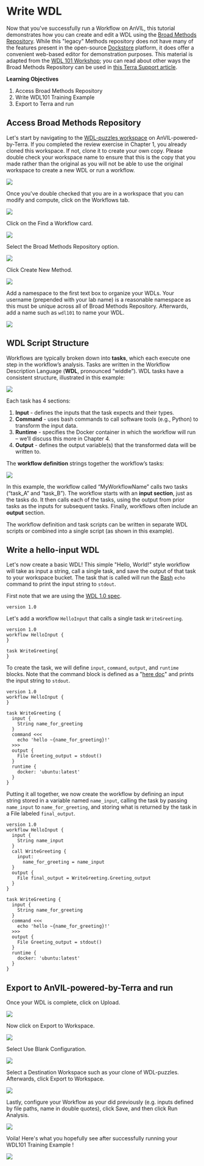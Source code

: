# Write WDL

Now that you've successfully run a Workflow on AnVIL, this tutorial demonstrates how you can create and edit a WDL using the [Broad Methods Repository](https://portal.firecloud.org/?return=anvil#methods).
While this "legacy" Methods repository does not have many of the features present in the open-source [Dockstore](https://anvilproject.org/overview#platform-interoperability) platform, it does offer a convenient web-based editor for demonstration purposes.
This material is adapted from the [WDL 101 Workshop](https://support.terra.bio/hc/en-us/articles/8693717360411); 
you can read about other ways the Broad Methods Repository can be used in [this Terra Support article](https://support.terra.bio/hc/en-us/articles/360031366091).

**Learning Objectives**

1. Access Broad Methods Repository
1. Write WDL101 Training Example
1. Export to Terra and run

## Access Broad Methods Repository

Let's start by navigating to the [WDL-puzzles workspace](https://app.terra.bio/#workspaces/help-gatk/WDL-puzzles) on AnVIL-powered-by-Terra.
If you completed the review exercise in Chapter 1, you already cloned this workspace. If not, clone it to create your own copy.
Please double check your workspace name to ensure that this is the copy that you made rather than the original as you will not be able to use the original workspace to create a new WDL or run a workflow.

![](03-write-wdl_files/figure-docx//1o2XnuMbqWVLf4XrsXolIQ7ulfnMlpJlrUxN0Y8aLIVQ_g1397c25e58c_0_185.png)<!-- -->

Once you've double checked that you are in a workspace that you can modify and compute, click on the Workflows tab.

![](03-write-wdl_files/figure-docx//1o2XnuMbqWVLf4XrsXolIQ7ulfnMlpJlrUxN0Y8aLIVQ_g139bf26eaed_0_27.png)<!-- -->

Click on the Find a Workflow card.

![](03-write-wdl_files/figure-docx//1o2XnuMbqWVLf4XrsXolIQ7ulfnMlpJlrUxN0Y8aLIVQ_g139bf26eaed_0_1.png)<!-- -->

Select the Broad Methods Repository option.

![](03-write-wdl_files/figure-docx//1o2XnuMbqWVLf4XrsXolIQ7ulfnMlpJlrUxN0Y8aLIVQ_g139bf26eaed_0_6.png)<!-- -->

Click Create New Method.

![](03-write-wdl_files/figure-docx//1o2XnuMbqWVLf4XrsXolIQ7ulfnMlpJlrUxN0Y8aLIVQ_g139bf26eaed_0_11.png)<!-- -->

Add a namespace to the first text box to organize your WDLs.
Your username (prepended with your lab name) is a reasonable namespace as this must be unique across all of Broad Methods Repository.
Afterwards, add a name such as `wdl101` to name your WDL.

![](03-write-wdl_files/figure-docx//1o2XnuMbqWVLf4XrsXolIQ7ulfnMlpJlrUxN0Y8aLIVQ_g139bf26eaed_0_16.png)<!-- -->

## WDL Script Structure

Workflows are typically broken down into **tasks**, which each execute one step in the workflow’s analysis.
Tasks are written in the Workflow Description Language (**WDL**, pronounced “widdle”). WDL tasks have a consistent structure, illustrated in this example:

![](03-write-wdl_files/figure-docx//1o2XnuMbqWVLf4XrsXolIQ7ulfnMlpJlrUxN0Y8aLIVQ_g28b2946aa7c_7_6.png)<!-- -->

Each task has 4 sections:

1. **Input** - defines the inputs that the task expects and their types.
1. **Command** - uses bash commands to call software tools (e.g., Python) to transform the input data.
1. **Runtime** - specifies the Docker container in which the workflow will run – we’ll discuss this more in Chapter 4.
1. **Output** - defines the output variable(s) that the transformed data will be written to.

The **workflow definition** strings together the workflow’s tasks:

![](03-write-wdl_files/figure-docx//1o2XnuMbqWVLf4XrsXolIQ7ulfnMlpJlrUxN0Y8aLIVQ_g28b2946aa7c_7_13.png)<!-- -->

In this example, the workflow called “MyWorkflowName” calls two tasks (“task_A” and “task_B”). The workflow starts with an **input section**, just as the tasks do. It then calls each of the tasks, using the output from prior tasks as the inputs for subsequent tasks. Finally, workflows often include an **output** section.

The workflow definition and task scripts can be written in separate WDL scripts or combined into a single script (as shown in this example).

## Write a hello-input WDL

Let's now create a basic WDL!
This simple "Hello, World!" style workflow will take as input a string, call a single task, and save the output of that task to your workspace bucket.
The task that is called will run the [Bash](https://swcarpentry.github.io/shell-novice/01-intro.html) `echo` command to print the input string to `stdout`.

First note that we are using the [WDL 1.0 spec](https://github.com/openwdl/wdl/tree/main/versions).

```
version 1.0
```

Let's add a workflow `HelloInput` that calls a single task `WriteGreeting`.

```
version 1.0
workflow HelloInput {
}

task WriteGreeting{
}
```

To create the task, we will define  `input`, `command`, `output`, and `runtime` blocks.
Note that the command block is defined as a "[here doc](https://en.wikipedia.org/wiki/Here_document)" and prints the input string to `stdout`.  

```
version 1.0
workflow HelloInput {
}

task WriteGreeting {
  input {
    String name_for_greeting
  }
  command <<<
    echo 'hello ~{name_for_greeting}!'
  >>>
  output {
    File Greeting_output = stdout()
  }
  runtime {
    docker: 'ubuntu:latest'
  }
}
```

Putting it all together, we now create the workflow by defining an input string stored in a variable named `name_input`, calling the task by passing `name_input` to `name_for_greeting`, and storing what is returned by the task in a File labeled `final_output`. 

```
version 1.0
workflow HelloInput {
  input {
    String name_input
  }
  call WriteGreeting {
    input: 
      name_for_greeting = name_input
  }
  output {
    File final_output = WriteGreeting.Greeting_output
  }
}

task WriteGreeting {
  input {
    String name_for_greeting
  }
  command <<<
    echo 'hello ~{name_for_greeting}!'
  >>>
  output {
    File Greeting_output = stdout()
  }
  runtime {
    docker: 'ubuntu:latest'
  }
}
```

## Export to AnVIL-powered-by-Terra and run

Once your WDL is complete, click on Upload.

![](03-write-wdl_files/figure-docx//1o2XnuMbqWVLf4XrsXolIQ7ulfnMlpJlrUxN0Y8aLIVQ_g139bf26eaed_0_40.png)<!-- -->

Now click on Export to Workspace.

![](03-write-wdl_files/figure-docx//1o2XnuMbqWVLf4XrsXolIQ7ulfnMlpJlrUxN0Y8aLIVQ_g139bf26eaed_0_45.png)<!-- -->

Select Use Blank Configuration.

![](03-write-wdl_files/figure-docx//1o2XnuMbqWVLf4XrsXolIQ7ulfnMlpJlrUxN0Y8aLIVQ_g139bf26eaed_0_50.png)<!-- -->

Select a Destination Workspace such as your clone of WDL-puzzles.  Afterwards, click Export to Workspace.

![](03-write-wdl_files/figure-docx//1o2XnuMbqWVLf4XrsXolIQ7ulfnMlpJlrUxN0Y8aLIVQ_g139bf26eaed_0_55.png)<!-- -->

Lastly, configure your Workflow as your did previously (e.g. inputs defined by file paths, name in double quotes), click Save, and then click Run Analysis.

![](03-write-wdl_files/figure-docx//1o2XnuMbqWVLf4XrsXolIQ7ulfnMlpJlrUxN0Y8aLIVQ_g139bf26eaed_0_60.png)<!-- -->

Voila!  Here's what you hopefully see after successfully running your WDL101 Training Example !

![](03-write-wdl_files/figure-docx//1o2XnuMbqWVLf4XrsXolIQ7ulfnMlpJlrUxN0Y8aLIVQ_g139bf26eaed_0_65.png)<!-- -->
